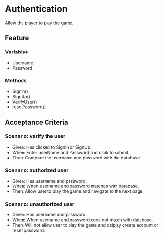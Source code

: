 # Authentication
  Allow the player to play the game.
  

## Feature

### Variables
- Username
- Password

### Methods
- SignIn()
- SignUp()
- VarifyUser()
- resetPassword()

## Acceptance Criteria

### Scenario: varify the user
- Given: Has clicked to SignIn or SignUp. 
- When: Enter userName and Password and clcik to submit.
- Then: Compare the username and password with the database.

### Scenario: authorized user
- Given: Has username and password. 
- When: When username and password matches with database.
- Then: Allow user to play the game and navigate to the next page.

### Scenario: unauthorized user
- Given: Has username and password. 
- When: When username and password does not match with database.
- Then: Will not allow user to play the game and 
        dsiplay create account or reset password.

